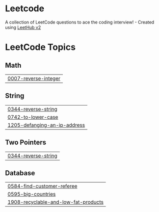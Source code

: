 # Leetcode
A collection of LeetCode questions to ace the coding interview! - Created using [LeetHub v2](https://github.com/arunbhardwaj/LeetHub-2.0)

<!---LeetCode Topics Start-->
# LeetCode Topics
## Math
|  |
| ------- |
| [0007-reverse-integer](https://github.com/akshayvenu/Leetcode/tree/master/0007-reverse-integer) |
## String
|  |
| ------- |
| [0344-reverse-string](https://github.com/akshayvenu/Leetcode/tree/master/0344-reverse-string) |
| [0742-to-lower-case](https://github.com/akshayvenu/Leetcode/tree/master/0742-to-lower-case) |
| [1205-defanging-an-ip-address](https://github.com/akshayvenu/Leetcode/tree/master/1205-defanging-an-ip-address) |
## Two Pointers
|  |
| ------- |
| [0344-reverse-string](https://github.com/akshayvenu/Leetcode/tree/master/0344-reverse-string) |
## Database
|  |
| ------- |
| [0584-find-customer-referee](https://github.com/akshayvenu/Leetcode/tree/master/0584-find-customer-referee) |
| [0595-big-countries](https://github.com/akshayvenu/Leetcode/tree/master/0595-big-countries) |
| [1908-recyclable-and-low-fat-products](https://github.com/akshayvenu/Leetcode/tree/master/1908-recyclable-and-low-fat-products) |
<!---LeetCode Topics End-->